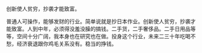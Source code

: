创新使人贫穷，抄袭才能致富。

普通人可操作，能够发财的行业。简单说就是抄日本作业。创新使人贫穷，抄袭才能致富。人到中年，必须得没羞没臊的搞钱。二手货，二手奢侈品。二手日用品等等，空间十分广阔，我本身也在研究也在做。投身这个行业，未来二三十年吃喝不愁，经济衰退跟你鸡毛关系没有。稳当的挣钱。